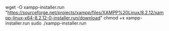 wget -O xampp-installer.run "https://sourceforge.net/projects/xampp/files/XAMPP%20Linux/8.2.12/xampp-linux-x64-8.2.12-0-installer.run/download"
chmod +x xampp-installer.run
sudo ./xampp-installer.run
